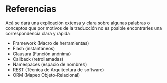# Referencias

Acá se dará una explicación extensa y clara sobre algunas palabras o conceptos que por motivos de la traducción no es posible encontrarles una correspondencia clara y rápida

- Framework (Macro de herramientas)
- Flash (instantáneos)
- Clausura (Función anónima)
- Callback (retrollamadas)
- Namespaces (espacio de nombres)
- REST (Técnica de Arquitectura de software)
- ORM (Mapeo Objeto-Relacional)